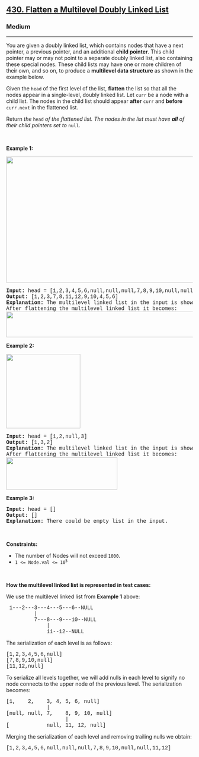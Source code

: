 <h2><a href="https://leetcode.com/problems/flatten-a-multilevel-doubly-linked-list/">430. Flatten a Multilevel Doubly Linked List</a></h2><h3>Medium</h3><hr><div><p>You are given a doubly linked list, which contains nodes that have a next pointer, a previous pointer, and an additional <strong>child pointer</strong>. This child pointer may or may not point to a separate doubly linked list, also containing these special nodes. These child lists may have one or more children of their own, and so on, to produce a <strong>multilevel data structure</strong> as shown in the example below.</p>

<p>Given the <code style="font-family: monospace, Bangla732, sans-serif;">head</code> of the first level of the list, <strong>flatten</strong> the list so that all the nodes appear in a single-level, doubly linked list. Let <code style="font-family: monospace, Bangla732, sans-serif;">curr</code> be a node with a child list. The nodes in the child list should appear <strong>after</strong> <code style="font-family: monospace, Bangla732, sans-serif;">curr</code> and <strong>before</strong> <code style="font-family: monospace, Bangla732, sans-serif;">curr.next</code> in the flattened list.</p>

<p>Return <em>the </em><code style="font-family: monospace, Bangla732, sans-serif;">head</code><em> of the flattened list. The nodes in the list must have <strong>all</strong> of their child pointers set to </em><code style="font-family: monospace, Bangla732, sans-serif;">null</code>.</p>

<p>&nbsp;</p>
<p><strong>Example 1:</strong></p>
<img alt="" src="https://assets.leetcode.com/uploads/2021/11/09/flatten11.jpg" style="width: 700px; height: 339px;">
<pre style="font-family: SFMono-Regular, Consolas, &quot;Liberation Mono&quot;, Menlo, Courier, monospace, Bangla732, sans-serif;"><strong>Input:</strong> head = [1,2,3,4,5,6,null,null,null,7,8,9,10,null,null,11,12]
<strong>Output:</strong> [1,2,3,7,8,11,12,9,10,4,5,6]
<strong>Explanation:</strong> The multilevel linked list in the input is shown.
After flattening the multilevel linked list it becomes:
<img src="https://assets.leetcode.com/uploads/2021/11/09/flatten12.jpg" style="width: 1000px; height: 69px;">
</pre>

<p><strong>Example 2:</strong></p>
<img alt="" src="https://assets.leetcode.com/uploads/2021/11/09/flatten2.1jpg" style="width: 200px; height: 200px;">
<pre style="font-family: SFMono-Regular, Consolas, &quot;Liberation Mono&quot;, Menlo, Courier, monospace, Bangla732, sans-serif;"><strong>Input:</strong> head = [1,2,null,3]
<strong>Output:</strong> [1,3,2]
<strong>Explanation:</strong> The multilevel linked list in the input is shown.
After flattening the multilevel linked list it becomes:
<img src="https://assets.leetcode.com/uploads/2021/11/24/list.jpg" style="width: 300px; height: 87px;">
</pre>

<p><strong>Example 3:</strong></p>

<pre style="font-family: SFMono-Regular, Consolas, &quot;Liberation Mono&quot;, Menlo, Courier, monospace, Bangla732, sans-serif;"><strong>Input:</strong> head = []
<strong>Output:</strong> []
<strong>Explanation:</strong> There could be empty list in the input.
</pre>

<p>&nbsp;</p>
<p><strong>Constraints:</strong></p>

<ul>
	<li>The number of Nodes will not exceed <code style="font-family: monospace, Bangla732, sans-serif;">1000</code>.</li>
	<li><code style="font-family: monospace, Bangla732, sans-serif;">1 &lt;= Node.val &lt;= 10<sup>5</sup></code></li>
</ul>

<p>&nbsp;</p>
<p><strong>How the multilevel linked list is represented in test cases:</strong></p>

<p>We use the multilevel linked list from <strong>Example 1</strong> above:</p>

<pre style="font-family: SFMono-Regular, Consolas, &quot;Liberation Mono&quot;, Menlo, Courier, monospace, Bangla732, sans-serif;"> 1---2---3---4---5---6--NULL
         |
         7---8---9---10--NULL
             |
             11--12--NULL</pre>

<p>The serialization of each level is as follows:</p>

<pre style="font-family: SFMono-Regular, Consolas, &quot;Liberation Mono&quot;, Menlo, Courier, monospace, Bangla732, sans-serif;">[1,2,3,4,5,6,null]
[7,8,9,10,null]
[11,12,null]
</pre>

<p>To serialize all levels together, we will add nulls in each level to signify no node connects to the upper node of the previous level. The serialization becomes:</p>

<pre style="font-family: SFMono-Regular, Consolas, &quot;Liberation Mono&quot;, Menlo, Courier, monospace, Bangla732, sans-serif;">[1,    2,    3, 4, 5, 6, null]
             |
[null, null, 7,    8, 9, 10, null]
                   |
[            null, 11, 12, null]
</pre>

<p>Merging the serialization of each level and removing trailing nulls we obtain:</p>

<pre style="font-family: SFMono-Regular, Consolas, &quot;Liberation Mono&quot;, Menlo, Courier, monospace, Bangla732, sans-serif;">[1,2,3,4,5,6,null,null,null,7,8,9,10,null,null,11,12]
</pre>
</div>